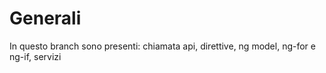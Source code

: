 # Generali

In questo branch sono presenti:
chiamata api, direttive, ng model, ng-for e ng-if, servizi
